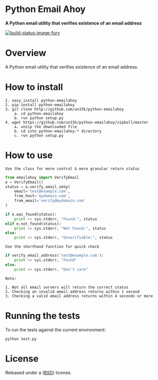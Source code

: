 Python Email Ahoy
====================

**A Python email utility that verifies existence of an email address**


[![build-status-image-fury]][fury]


Overview
========

A Python email utility that verifies existence of an email address.

How to install
==================

    1. easy_install python-emailahoy
    2. pip install python-emailahoy
    3. git clone http://github.com/un33k/python-emailahoy
        a. cd python-emailahoy
        b. run python setup.py
    4. wget https://github.com/un33k/python-emailahoy/zipball/master
        a. unzip the downloaded file
        b. cd into python-emailahoy-* directory
        c. run python setup.py

How to use
=================

``Use the class for more control & more granular return status``

```python
from emailahoy import VerifyEmail
e = VerifyEmail()
status = e.verify_email_smtp(
    email='test@example.com',
    from_host='mydomain.com',
    from_email='verify@mydomain.com'
)

if e.was_found(status):
    print >> sys.stderr, "Found:", status
elif e.not_found(status):
    print >> sys.stderr, "Not Found:", status
else:
    print >> sys.stderr, "Unverifiable:", status
```

``Use the shorthand function for quick check``

```python
if verify_email_address('test@example.com'):
    print >> sys.stderr, "Found"
else:
    print >> sys.stderr, "Don't care"
```

``Note:``

    1. Not all email servers will return the correct status
    2. Checking an invalid email address returns within 1 second
    3. Checking a valid email address returns within 4 seconds or more


Running the tests
=================

To run the tests against the current environment:

    python test.py

License
====================

Released under a ([BSD](LICENSE.md)) license.


[build-status-image-fury]: https://badge.fury.io/py/python-emailahoy.png
[fury]: http://badge.fury.io/py/python-emailahoy


